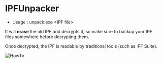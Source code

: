 # IPFUnpacker
 - Usage : unpack.exe \<IPF file\>
 
It will **erase** the old IPF and decrypts it, so make sure to backup your IPF files somewhere before decrypting them.


Once decrypted, the IPF is readable by traditional tools (such as IPF Suite).

![HowTo](http://i.imgur.com/6H3p6t5.gif)
